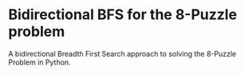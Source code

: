 # Bidirectional BFS for the 8-Puzzle problem
A bidirectional Breadth First Search approach to solving the 8-Puzzle Problem in Python.

